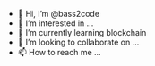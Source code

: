 - 👋 Hi, I’m @bass2code
- 👀 I’m interested in ...
- 🌱 I’m currently learning blockchain
- 💞️ I’m looking to collaborate on ...
- 📫 How to reach me ...

<!---
bass2code/bass2code is a ✨ special ✨ repository because its `README.md` (this file) appears on your GitHub profile.
You can click the Preview link to take a look at your changes.
--->

